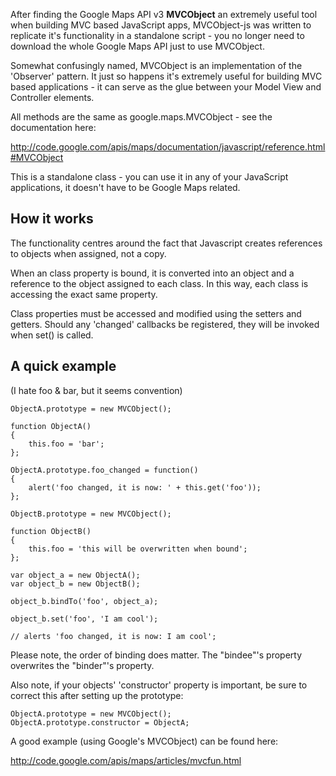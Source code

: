 After finding the Google Maps API v3 **MVCObject** an extremely useful tool when building MVC based JavaScript apps, MVCObject-js was written to replicate it's functionality in a standalone script - you no longer need to download the whole Google Maps API just to use MVCObject.

Somewhat confusingly named, MVCObject is an implementation of the 'Observer' pattern. It just so happens it's extremely useful for building MVC based applications - it can serve as the glue between your Model View and Controller elements.

All methods are the same as google.maps.MVCObject - see the documentation here:

http://code.google.com/apis/maps/documentation/javascript/reference.html#MVCObject

This is a standalone class - you can use it in any of your JavaScript applications, it doesn't have to be Google Maps related.

## How it works ##

The functionality centres around the fact that Javascript creates references to objects when assigned, not a copy.

When an class property is bound, it is converted into an object and a reference to the object assigned to each class. In this way, each class is accessing the exact same property.

Class properties must be accessed and modified using the setters and getters. Should any 'changed' callbacks be registered, they will be invoked when set() is called.

## A quick example ##

(I hate foo & bar, but it seems convention)

```
ObjectA.prototype = new MVCObject();

function ObjectA()
{
    this.foo = 'bar';
};

ObjectA.prototype.foo_changed = function()
{
    alert('foo changed, it is now: ' + this.get('foo'));
};

ObjectB.prototype = new MVCObject();

function ObjectB()
{
    this.foo = 'this will be overwritten when bound';
};

var object_a = new ObjectA();
var object_b = new ObjectB();

object_b.bindTo('foo', object_a);

object_b.set('foo', 'I am cool');

// alerts 'foo changed, it is now: I am cool';
```


Please note, the order of binding does matter. The "bindee"'s property overwrites the "binder"'s property.

Also note, if your objects' 'constructor' property is important, be sure to correct this after setting up the prototype:

```
ObjectA.prototype = new MVCObject();
ObjectA.prototype.constructor = ObjectA;
```

A good example (using Google's MVCObject) can be found here:

http://code.google.com/apis/maps/articles/mvcfun.html